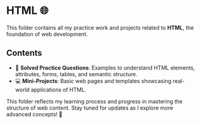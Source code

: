 # HTML 🌐  

This folder contains all my practice work and projects related to **HTML**, the foundation of web development.  

## Contents  
- 📝 **Solved Practice Questions**: Examples to understand HTML elements, attributes, forms, tables, and semantic structure.  
- 💻 **Mini-Projects**: Basic web pages and templates showcasing real-world applications of HTML.  

This folder reflects my learning process and progress in mastering the structure of web content. Stay tuned for updates as I explore more advanced concepts! 🚀  
